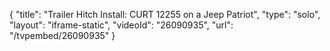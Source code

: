 {
    "title": "Trailer Hitch Install: CURT 12255 on a Jeep Patriot",
    "type": "solo",
    "layout": "iframe-static",
    "videoId": "26090935",
    "url": "\/tvpembed\/26090935"
}